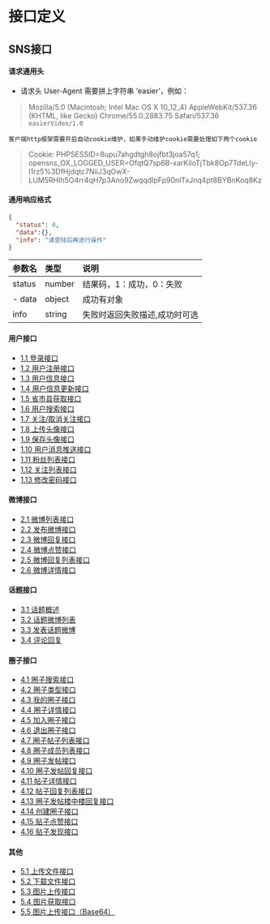 # 接口定义

## SNS接口

#### 请求通用头
- 请求头 User-Agent 需要拼上字符串 ‘easier’，例如：

> Mozilla/5.0 (Macintosh; Intel Mac OS X 10_12_4) AppleWebKit/537.36 (KHTML, like Gecko) Chrome/55.0.2883.75 Safari/537.36 `easierVideo/1.0`

` 客户端http框架需要开启自动cookie维护，如果手动维护cookie需要处理如下两个cookie `

> Cookie: PHPSESSID=8upu7ahgdtgh8ojfbt3joa57q1; opensns_OX_LOGGED_USER=OfqtQ7sp6B-xarKiloTjTbk8Op7TdeLly-l1rz5%3DfHjdqtc7NiiJ3qOwX-LUM5RHIh5O4rr4qH7p3Ano9ZwqqdIpFp90nlTxJnq4pt8BYBnKoq8Kz


#### 通用响应格式

```json
{
  "status": 0,
  "data":{},
  "info": "请登陆后再进行操作"
}
```

|参数名|类型|说明|
|:-------|:-------|:-------|
| status | number| 结果码，1：成功，0：失败 |
| - data |object  | 成功有对象 |
| info | string| 失败时返回失败描述,成功时可选 |

#### 用户接口
 - [1.1 登录接口](1.1-登录接口.md)
 - [1.2 用户注册接口](1.2-用户注册接口)
 - [1.3 用户信息接口](1.3-用户信息接口)
 - [1.4 用户信息更新接口](1.4-用户信息更新接口)
 - [1.5 省市县获取接口](1.5-省市县获取接口)
 - [1.6 用户搜索接口](1.6-用户搜索接口)
 - [1.7 关注/取消关注接口](1.7-关注/取消关注接口)
 - [1.8 上传头像接口](1.8-上传头像接口)
 - [1.9 保存头像接口](1.9-保存头像接口)
 - [1.10 用户消息推送接口](1.10-用户消息推送)
 - [1.11 粉丝列表接口](1.11-粉丝列表接口)
 - [1.12 关注列表接口](1.12-关注列表接口)
 - [1.13 修改密码接口](1.13-修改密码接口)

#### 微博接口 
 - [2.1 微博列表接口](2.1-载入微博列表)
 - [2.2 发布微博接口](2.2-发布微博接口)
 - [2.3 微博回复接口](2.3-微博回复接口)
 - [2.4 微博点赞接口](2.4-微博点赞接口)
 - [2.5 微博回复列表接口](2.5-微博回复列表接口)
 - [2.6 微博详情接口](2.6-微博详情接口)

#### 话题接口
 - [3.1 话题概述](3.1-评论概述)
 - [3.2 话题微博列表](3.2-评论列表)
 - [3.3 发表话题微博](3.3-发表评论)
 - [3.4 评论回复](3.4-评论回复)

#### 圈子接口
 - [4.1 圈子搜索接口](4.1-圈子搜索接口)
 - [4.2 圈子类型接口](4.2-圈子类型接口)
 - [4.3 我的圈子接口](4.3-我的圈子接口)
 - [4.4 圈子详情接口](4.4-圈子详情接口)
 - [4.5 加入圈子接口](4.5-加入圈子接口)
 - [4.6 退出圈子接口](4.6-退出圈子接口)
 - [4.7 圈子帖子列表接口](4.7-圈子帖子列表接口)
 - [4.8 圈子成员列表接口](4.8-圈子成员列表接口)
 - [4.9 圈子发帖接口](4.9-圈子发帖接口)
 - [4.10 圈子发帖回复接口](4.10-圈子发帖回复接口)
 - [4.11 帖子详情接口](4.11-帖子详情接口)
 - [4.12 帖子回复列表接口](4.12-帖子回复列表接口)
 - [4.13 圈子发帖楼中楼回复接口](4.13-圈子发帖楼中楼回复接口)
 - [4.14 创建圈子接口](4.14-创建圈子接口)
 - [4.15 贴子点赞接口](4.15-帖子点赞接口)
 - [4.16 贴子发现接口](4.16-帖子发现接口)

#### 其他
 - [5.1 上传文件接口](5.1-上传文件接口)
 - [5.2 下载文件接口](5.2-下载文件接口)
 - [5.3 图片上传接口](5.3-图片上传接口)
 - [5.4 图片获取接口](5.4-图片获取接口)
 - [5.5 图片上传接口（Base64）](5.3-图片上传(Base64)接口)
